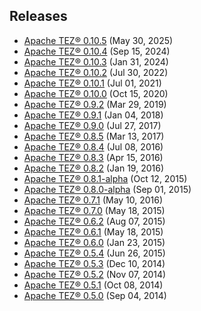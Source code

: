 <!--
   Licensed to the Apache Software Foundation (ASF) under one or more
   contributor license agreements.  See the NOTICE file distributed with
   this work for additional information regarding copyright ownership.
   The ASF licenses this file to You under the Apache License, Version 2.0
   (the "License"); you may not use this file except in compliance with
   the License.  You may obtain a copy of the License at

       http://www.apache.org/licenses/LICENSE-2.0

   Unless required by applicable law or agreed to in writing, software
   distributed under the License is distributed on an "AS IS" BASIS,
   WITHOUT WARRANTIES OR CONDITIONS OF ANY KIND, either express or implied.
   See the License for the specific language governing permissions and
   limitations under the License.
-->

<head><title>Apache TEZ&reg; Releases</title></head>

Releases
------------
-   [Apache TEZ&reg; 0.10.5](./apache-tez-0-10-5.html) (May 30, 2025)
-   [Apache TEZ&reg; 0.10.4](./apache-tez-0-10-4.html) (Sep 15, 2024)
-   [Apache TEZ&reg; 0.10.3](./apache-tez-0-10-3.html) (Jan 31, 2024)
-   [Apache TEZ&reg; 0.10.2](./apache-tez-0-10-2.html) (Jul 30, 2022)
-   [Apache TEZ&reg; 0.10.1](./apache-tez-0-10-1.html) (Jul 01, 2021)
-   [Apache TEZ&reg; 0.10.0](./apache-tez-0-10-0.html) (Oct 15, 2020)
-   [Apache TEZ&reg; 0.9.2](./apache-tez-0-9-2.html) (Mar 29, 2019)
-   [Apache TEZ&reg; 0.9.1](./apache-tez-0-9-1.html) (Jan 04, 2018)
-   [Apache TEZ&reg; 0.9.0](./apache-tez-0-9-0.html) (Jul 27, 2017)
-   [Apache TEZ&reg; 0.8.5](./apache-tez-0-8-5.html) (Mar 13, 2017)
-   [Apache TEZ&reg; 0.8.4](./apache-tez-0-8-4.html) (Jul 08, 2016)
-   [Apache TEZ&reg; 0.8.3](./apache-tez-0-8-3.html) (Apr 15, 2016)
-   [Apache TEZ&reg; 0.8.2](./apache-tez-0-8-2.html) (Jan 19, 2016)
-   [Apache TEZ&reg; 0.8.1-alpha](./apache-tez-0-8-1-alpha.html) (Oct 12, 2015)
-   [Apache TEZ&reg; 0.8.0-alpha](./apache-tez-0-8-0-alpha.html) (Sep 01, 2015)
-   [Apache TEZ&reg; 0.7.1](./apache-tez-0-7-1.html) (May 10, 2016)
-   [Apache TEZ&reg; 0.7.0](./apache-tez-0-7-0.html) (May 18, 2015)
-   [Apache TEZ&reg; 0.6.2](./apache-tez-0-6-2.html) (Aug 07, 2015)
-   [Apache TEZ&reg; 0.6.1](./apache-tez-0-6-1.html) (May 18, 2015)
-   [Apache TEZ&reg; 0.6.0](./apache-tez-0-6-0.html) (Jan 23, 2015)
-   [Apache TEZ&reg; 0.5.4](./apache-tez-0-5-4.html) (Jun 26, 2015)
-   [Apache TEZ&reg; 0.5.3](./apache-tez-0-5-3.html) (Dec 10, 2014)
-   [Apache TEZ&reg; 0.5.2](./apache-tez-0-5-2.html) (Nov 07, 2014)
-   [Apache TEZ&reg; 0.5.1](./apache-tez-0-5-1.html) (Oct 08, 2014)
-   [Apache TEZ&reg; 0.5.0](./apache-tez-0-5-0.html) (Sep 04, 2014)
